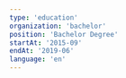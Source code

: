 ```yaml
---
type: 'education'
organization: 'bachelor'
position: 'Bachelor Degree'
startAt: '2015-09'
endAt: '2019-06'
language: 'en'
---
```


